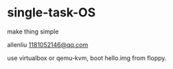 # single-task-OS

make thing simple


allenliu
1181052146@qq.com

use virtualbox or qemu-kvm, boot hello.img from floppy.
